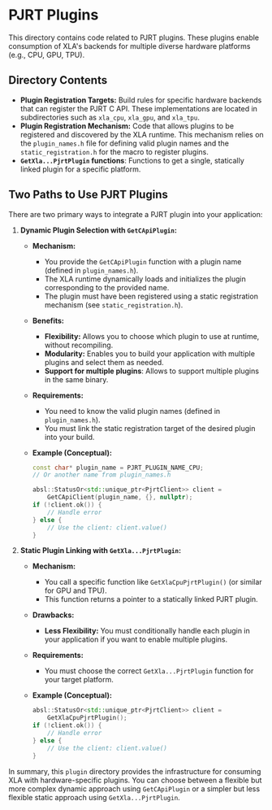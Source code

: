 # PJRT Plugins

This directory contains code related to PJRT plugins. These plugins enable
consumption of XLA's backends for multiple diverse hardware platforms (e.g.,
CPU, GPU, TPU).

## Directory Contents

*   **Plugin Registration Targets:** Build rules for specific hardware backends
    that can register the PJRT C API. These implementations are located in
    subdirectories such as `xla_cpu`, `xla_gpu`, and `xla_tpu`.
*   **Plugin Registration Mechanism:** Code that allows plugins to be registered
    and discovered by the XLA runtime. This mechanism relies on the
    `plugin_names.h` file for defining valid plugin names and the
    `static_registration.h` for the macro to register plugins.
*   **`GetXla...PjrtPlugin` functions**: Functions to get a single, statically
    linked plugin for a specific platform.

## Two Paths to Use PJRT Plugins

There are two primary ways to integrate a PJRT plugin into your application:

1.  **Dynamic Plugin Selection with `GetCApiPlugin`:**

    *   **Mechanism:**
        *   You provide the `GetCApiPlugin` function with a plugin name (defined
            in `plugin_names.h`).
        *   The XLA runtime dynamically loads and initializes the plugin
            corresponding to the provided name.
        *   The plugin must have been registered using a static registration
            mechanism (see `static_registration.h`).
    *   **Benefits:**
        *   **Flexibility:** Allows you to choose which plugin to use at
            runtime, without recompiling.
        *   **Modularity:** Enables you to build your application with multiple
            plugins and select them as needed.
        *   **Support for multiple plugins**: Allows to support multiple plugins
            in the same binary.
    *   **Requirements:**
        *   You need to know the valid plugin names (defined in
            `plugin_names.h`).
        *   You must link the static registration target of the desired plugin
            into your build.
    *   **Example (Conceptual):**

        ```c++
        const char* plugin_name = PJRT_PLUGIN_NAME_CPU;
        // Or another name from plugin_names.h

        absl::StatusOr<std::unique_ptr<PjrtClient>> client =
            GetCApiClient(plugin_name, {}, nullptr);
        if (!client.ok()) {
            // Handle error
        } else {
            // Use the client: client.value()
        }
        ```

2.  **Static Plugin Linking with `GetXla...PjrtPlugin`:**

    *   **Mechanism:**
        *   You call a specific function like `GetXlaCpuPjrtPlugin()` (or
            similar for GPU and TPU).
        *   This function returns a pointer to a statically linked PJRT plugin.
    *   **Drawbacks:**
        * **Less Flexibility:** You must conditionally handle each
        plugin in your application if you want to enable multiple plugins.
    *   **Requirements:**
        *   You must choose the correct `GetXla...PjrtPlugin` function for your
            target platform.
    *   **Example (Conceptual):**

        ```c++
        absl::StatusOr<std::unique_ptr<PjrtClient>> client =
            GetXlaCpuPjrtPlugin();
        if (!client.ok()) {
            // Handle error
        } else {
            // Use the client: client.value()
        }
        ```

In summary, this `plugin` directory provides the infrastructure for consuming
XLA with hardware-specific plugins. You can choose between a flexible but more
complex dynamic approach using `GetCApiPlugin` or a simpler but less flexible
static approach using `GetXla...PjrtPlugin`.
